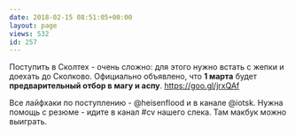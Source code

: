 ```yaml
---
date: 2018-02-15 08:51:05+00:00
layout: page
views: 532
id: 257
---
```


Поступить в Сколтех - очень сложно: для этого нужно встать с жепки и доехать до Сколково. Официально объявлено, что **1 марта** будет **предварительный отбор в магу и аспу**. https://goo.gl/jrxQAf

Все лайфхаки по поступлению - @heisenflood и в канале @iotsk. Нужна помощь с резюме - идите в канал #cv нашего слека. Там макбук можно выиграть.


